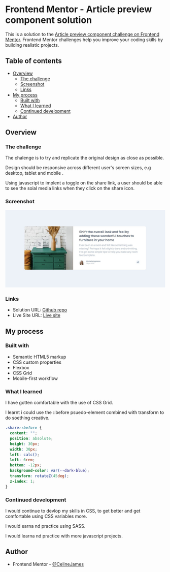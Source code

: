 # Frontend Mentor - Article preview component solution

This is a solution to the [Article preview component challenge on Frontend Mentor](https://www.frontendmentor.io/challenges/article-preview-component-dYBN_pYFT). Frontend Mentor challenges help you improve your coding skills by building realistic projects.

## Table of contents

- [Overview](#overview)
  - [The challenge](#the-challenge)
  - [Screenshot](#screenshot)
  - [Links](#links)
- [My process](#my-process)
  - [Built with](#built-with)
  - [What I learned](#what-i-learned)
  - [Continued development](#continued-development)
- [Author](#author)

## Overview

### The challenge

The chalenge is to try and replicate the original design as close as possible.

Design should be responsive across different user's screen sizes, e.g desktop, tablet and mobile .

Using javascript to implent a toggle on the share link, a user should be able to see the soial media links when they click on the share icon\.

### Screenshot

![Click to view screenshot](./assets/screenshot.jpg)

### Links

- Solution URL: [Github repo](https://github.com/CelineJames/frontend-mentor/tree/main/article-preview)
- Live Site URL: [Live site](https://article-preview-three-ashen.vercel.app/)

## My process

### Built with

- Semantic HTML5 markup
- CSS custom properties
- Flexbox
- CSS Grid
- Mobile-first workflow

### What I learned

I have gotten comfortable with the use of CSS Grid.

I learnt i could use the ::before psuedo-element combined with transform to do soething creative.

```css
.share::before {
  content: "";
  position: absolute;
  height: 30px;
  width: 30px;
  left: calc();
  left: 6rem;
  bottom: -12px;
  background-color: var(--dark-blue);
  transform: rotateZ(45deg);
  z-index: 1;
}
```

### Continued development

I would continue to devlop my skills in CSS, to get better and get comfortable using CSS variables more.

I would earna nd practice using SASS.

I would learna nd practice with more javascript projects.

## Author

- Frontend Mentor - [@CelineJames](https://www.frontendmentor.io/profile/CelineJames)
